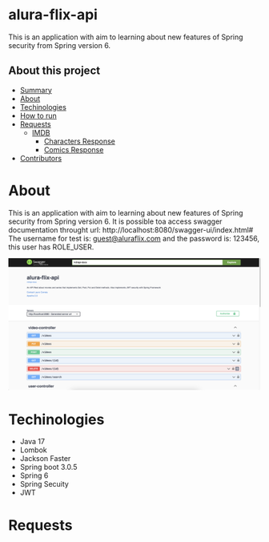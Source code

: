 # alura-flix-api

This is an application with aim to learning about new features of Spring security from Spring version 6.

## About this project
* [Summary](#summary)
* [About](#about)
* [Techinologies](#techinologies)
* [How to run](#how-to-run)
* [Requests](#requests)
    * [IMDB](#imdb)
        * [Characters Response](#result-of-characters)
        * [Comics Response](#comics)
* [Contributors](#contributors)

# About 
This is an application with aim to learning about new features of Spring security from Spring version 6.
It is possible toa access swagger documentation throught url: http://localhost:8080/swagger-ui/index.html#
The username for test is: guest@aluraflix.com and the password is: 123456, this user has ROLE_USER.

![alura-flix-api-swagger.png](data%2Falura-flix-api-swagger.png)

# Techinologies
- Java 17
- Lombok
- Jackson Faster
- Spring boot 3.0.5
- Spring 6
- Spring Secuity
- JWT 

# Requests
